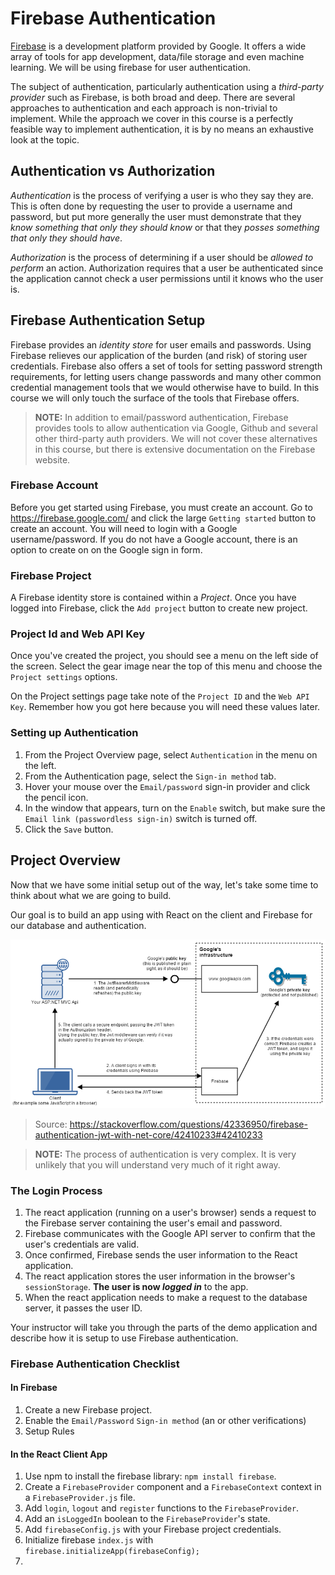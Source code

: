 # Firebase Authentication

[Firebase](https://firebase.google.com/) is a development platform provided by Google. It offers a wide array of tools for app development, data/file storage and even machine learning. We will be using firebase for user authentication.

The subject of authentication, particularly authentication using a _third-party provider_ such as Firebase, is both broad and deep. There are several approaches to authentication and each approach is non-trivial to implement. While the approach we cover in this course is a perfectly feasible way to implement authentication, it is by no means an exhaustive look at the topic.

## Authentication vs Authorization

_Authentication_ is the process of verifying a user is who they say they are. This is often done by requesting the user to provide a username and password, but put more generally the user must demonstrate that they _know something that only they should know_ or that they _posses something that only they should have_.

_Authorization_ is the process of determining if a user should be _allowed to perform_ an action. Authorization requires that a user be authenticated since the application cannot check a user permissions until it knows who the user is.

## Firebase Authentication Setup

Firebase provides an _identity store_ for user emails and passwords. Using Firebase relieves our application of the burden (and risk) of storing user credentials. Firebase also offers a set of tools for setting password strength requirements, for letting users change passwords and many other common credential management tools that we would otherwise have to build. In this course we will only touch the surface of the tools that Firebase offers.

> **NOTE:** In addition to email/password authentication, Firebase provides tools to allow authentication via Google, Github and several other third-party auth providers. We will not cover these alternatives in this course, but there is extensive documentation on the Firebase website.

### Firebase Account

Before you get started using Firebase, you must create an account. Go to https://firebase.google.com/ and click the large `Getting started` button to create an account. You will need to login with a Google username/password. If you do not have a Google account, there is an option to create on on the Google sign in form.

### Firebase Project

A Firebase identity store is contained within a _Project_. Once you have logged into Firebase, click the `Add project` button to create new project.


### Project Id and Web API Key

Once you've created the project, you should see a menu on the left side of the screen. Select the gear image near the top of this menu and choose the `Project settings` options.

On the Project settings page take note of the `Project ID` and the `Web API Key`. Remember how you got here because you will need these values later.

### Setting up Authentication

1. From the Project Overview page, select `Authentication` in the menu on the left.
1. From the Authentication page, select the `Sign-in method` tab.
1. Hover your mouse over the `Email/password` sign-in provider and click the pencil icon.
1. In the window that appears, turn on the `Enable` switch, but make sure the `Email link (passwordless sign-in)` switch is turned off.
1. Click the `Save` button.


## Project Overview

Now that we have some initial setup out of the way, let's take some time to think about what we are going to build.

Our goal is to build an app using with React on the client and Firebase for our database and authentication.

![Firebase auth flow](./firebase-auth-architecture-small-1.png)

> Source: https://stackoverflow.com/questions/42336950/firebase-authentication-jwt-with-net-core/42410233#42410233

> **NOTE:** The process of authentication is very complex. It is very unlikely that you will understand very much of it right away.

### The Login Process

1. The react application (running on a user's browser) sends a request to the Firebase server containing the user's email and password.
1. Firebase communicates with the Google API server to confirm that the user's credentials are valid.
1. Once confirmed, Firebase sends the user information to the React application.
1. The react application stores the user information in the browser's `sessionStorage`. **The user is now _logged in_** to the app.
1. When the react application needs to make a request to the database server, it passes the user ID.



Your instructor will take you through the parts of the demo application and describe how it is setup to use Firebase authentication.





### Firebase Authentication Checklist

#### In Firebase

1. Create a new Firebase project.
1. Enable the `Email/Password` `Sign-in method` (an or other verifications)
1. Setup Rules


#### In the React Client App

1. Use npm to install the firebase library: `npm install firebase`.
1. Create a `FirebaseProvider` component and a `FirebaseContext` context in a `FirebaseProvider.js` file.
1. Add `login`, `logout` and `register` functions to the `FirebaseProvider`.
1. Add an `isLoggedIn` boolean to the `FirebaseProvider`'s state.
1. Add `firebaseConfig.js` with your Firebase project credentials.
1. Initialize firebase `index.js` with ```firebase.initializeApp(firebaseConfig);```
1. 